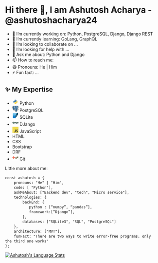 # Hi there 👋, I am Ashutosh Acharya - @ashutoshacharya24




- 🔭 I’m currently working on:</b> Python, PostgreSQL, Django, Django REST
- 🌱 I’m currently learning:</b> GoLang, GraphQL
- 👯 I’m looking to collaborate on ...
- 🤔 I’m looking for help with ...
- 💬 Ask me about:</b> Python and Django
- 📫 How to reach me: 
- 😄 Pronouns: He | Him
- ⚡ Fun fact: ...

## ✨ My Expertise
- <code><img height="20" src="https://raw.githubusercontent.com/github/explore/80688e429a7d4ef2fca1e82350fe8e3517d3494d/topics/python/python.png"></code> Python
- <code><img height="20" src="https://raw.githubusercontent.com/github/explore/80688e429a7d4ef2fca1e82350fe8e3517d3494d/topics/postgresql/postgresql.png"></code> PostgreSQL
- <code><img height="20" src="https://raw.githubusercontent.com/github/explore/2d218e3aa252dc90eef269b34eeec1fbd15dc07e/topics/sqlite/sqlite.png"></code> SQLite
- <code><img height="20" src="https://raw.githubusercontent.com/github/explore/80688e429a7d4ef2fca1e82350fe8e3517d3494d/topics/django/django.png"></code> DJango
- <code><img height="20" src="https://raw.githubusercontent.com/github/explore/80688e429a7d4ef2fca1e82350fe8e3517d3494d/topics/javascript/javascript.png"></code> JavaScript
- HTML
- CSS
- Bootstrap
- DRF
- <code><img height="20" src="https://raw.githubusercontent.com/github/explore/80688e429a7d4ef2fca1e82350fe8e3517d3494d/topics/git/git.png"></code> Git


Little more about me:

```
const ashutosh = {
    pronouns: "He" | "Him",
    code: [ "Python"],
    askMeAbout: ["Backend dev", "tech", "Micro service"],
    technologies: {
        backEnd: {
           python : [“numpy”, “pandas”],
           framework:[“Django”],
        },
        databases: ["SQLite3", "SQL", "PostgreSQL"]
    },
    architecture: ["MVT"],
    funFact: "There are two ways to write error-free programs; only the third one works"
};
```

[![Ashutosh's Language Stats](https://github-readme-stats.vercel.app/api/top-langs/?username=ashutoshacharya24&theme=light)](https://github.com/ashutoshacharya24)
